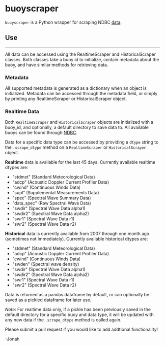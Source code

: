 # buoyscraper

`buoyscraper` is a Python wrapper for scraping NDBC [data](https://www.ndbc.noaa.gov/).

## Use
---
All data can be accessed using the RealtimeScraper and HistoricalScraper classes.  Both classes take a buoy id to initialize, contain metadata about the buoy, and have similar methods for retrieving data.

### Metadata
All supported metadata is generated as a dictionary when an object is initialized.
Metadata can be accessed through the metadata field, or simply by printing any RealtimeScraper or HistoricalScraper object.

### Realtime Data
Both `RealtimeScraper` and `HistoricalScraper` objects are initialized with a buoy_id, and optionally, a default directory to save data to.
All available buoys can be found through [NDBC](https://www.ndbc.noaa.gov/).

Data for a specific data type can be accessed by providing a `dtype` string to the `.scrape_dtype` method on a `RealtimeScraper` or `HistoricalScraper` object.

**Realtime** data is available for the last 45 days. Currently available realtime dtypes are:

- "stdmet" (Standard Meteorological Data)
- "adcp" (Acoustic Doppler Current Profiler Data)
- "cwind" (Continuous Winds Data)
- "supl" (Supplemental Measurements Data)
- "spec" (Spectral Wave Summary Data)
- "data_spec" (Raw Spectral Wave Data)
- "swdir" (Spectral Wave Data alpha1)
- "swdir2" (Spectral Wave Data alpha2)
- "swr1" (Spectral Wave Data r1)
- "swr2" (Spectral Wave Data r2)

**Historical** data is currently available from 2007 through one month ago (sometimes not immediately). Currently available historical dtypes are:

- "stdmet" (Standard Meteorological Data)
- "adcp" (Acoustic Doppler Current Profiler Data)
- "cwind" (Continuous Winds Data)
- "swden" (Spectral wave density)
- "swdir" (Spectral Wave Data alpha1)
- "swdir2" (Spectral Wave Data alpha2)
- "swr1" (Spectral Wave Data r1)
- "swr2" (Spectral Wave Data r2)

Data is returned as a pandas dataframe by default, or can optionally be saved as a pickled dataframe for later use.

*Note*: For realtime data only, if a pickle has been previously saved in the default directory for a specific buoy and data type, it will be updated with any new data if the `.scrape_dtype` method is called again.

Please submit a pull request if you would like to add addtional functionality!

-Jonah